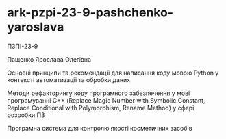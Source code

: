 
# ark-pzpi-23-9-pashchenko-yaroslava

ПЗПІ-23-9

Пащенко Ярослава Олегівна

Основні принципи та рекомендації для написання коду мовою Python у контексті автоматизації та обробки даних 

Методи рефакторингу коду програмного забезпечення у мові програмуванні С++ (Replace Magic Number with Symbolic Constant, Replace Conditional with Polymorphism, Rename Method) у сфері розробки ПЗ

Програмна система для контролю якості косметичних засобів

